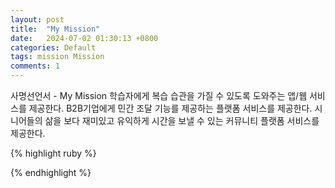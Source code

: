 ```yaml
---
layout: post
title:  "My Mission"
date:   2024-07-02 01:30:13 +0800
categories: Default
tags: mission Mission
comments: 1
---
```

사명선언서 - My Mission
학습자에게 복습 습관을 가질 수 있도록 도와주는 앱/웹 서비스를 제공한다.
B2B기업에게 민간 조달 기능를 제공하는 플랫폼 서비스를 제공한다.
시니어들의 삶을 보다 재미있고 유익하게 시간을 보낼 수 있는 커뮤니티 플랫폼 서비스를 제공한다.

{% highlight ruby %}

{% endhighlight %}